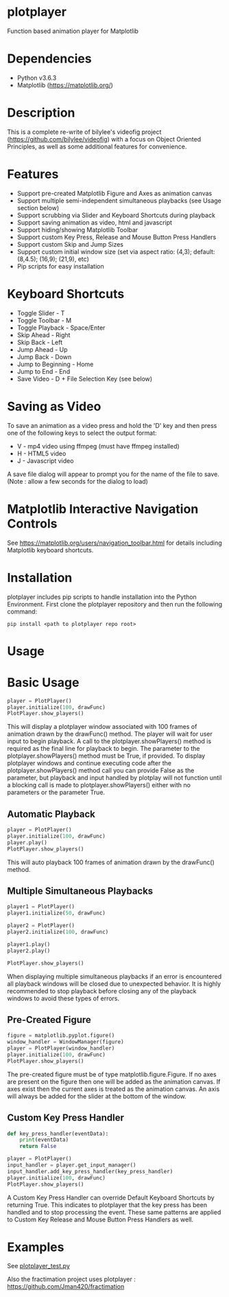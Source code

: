 # plotplayer
Function based animation player for Matplotlib

# Dependencies
  * Python v3.6.3
  * Matplotlib (https://matplotlib.org/)

# Description
This is a complete re-write of bilylee's videofig project (https://github.com/bilylee/videofig) with
a focus on Object Oriented Principles, as well as some additional features for convenience.

# Features
- Support pre-created Matplotlib Figure and Axes as animation canvas
- Support multiple semi-independent simultaneous playbacks (see Usage section below)
- Support scrubbing via Slider and Keyboard Shortcuts during playback
- Support saving animation as video, html and javascript
- Support hiding/showing Matplotlib Toolbar
- Support custom Key Press, Release and Mouse Button Press Handlers
- Support custom Skip and Jump Sizes
- Support custom initial window size (set via aspect ratio: (4,3); default:(8,4.5); (16,9); (21,9), etc)
- Pip scripts for easy installation

# Keyboard Shortcuts
* Toggle Slider - T
* Toggle Toolbar - M
* Toggle Playback - Space/Enter
* Skip Ahead - Right
* Skip Back - Left
* Jump Ahead - Up
* Jump Back - Down
* Jump to Beginning - Home
* Jump to End - End
* Save Video - D + File Selection Key (see below)

# Saving as Video
To save an animation as a video press and hold the 'D' key and then press one of the following keys
to select the output format:
* V - mp4 video using ffmpeg (must have ffmpeg installed)
* H - HTML5 video
* J - Javascript video

A save file dialog will appear to prompt you for the name of the file to save.  (Note : allow a few
seconds for the dialog to load)

# Matplotlib Interactive Navigation Controls
See https://matplotlib.org/users/navigation_toolbar.html for details including Matplotlib keyboard
shortcuts.

# Installation
plotplayer includes pip scripts to handle installation into the Python Environment.  First clone the
plotplayer repository and then run the following command:

```
pip install <path to plotplayer repo root>
```

# Usage
# Basic Usage
```python
player = PlotPlayer()
player.initialize(100, drawFunc)
PlotPlayer.show_players()
```
This will display a plotplayer window associated with 100 frames of animation drawn by the drawFunc()
method.  The player will wait for user input to begin playback.  A call to the plotplayer.showPlayers()
method is required as the final line for playback to begin.  The parameter to the
plotplayer.showPlayers() method must be True, if provided.  To display plotplayer windows and continue
executing code after the plotplayer.showPlayers() method call you can provide False as the parameter,
but playback and input handled by plotplay will not function until a blocking call is made to
plotplayer.showPlayers() either with no parameters or the parameter True.

## Automatic Playback
```python
player = PlotPlayer()
player.initialize(100, drawFunc)
player.play()
PlotPlayer.show_players()
```
This will auto playback 100 frames of animation drawn by the drawFunc() method.

## Multiple Simultaneous Playbacks
```python
player1 = PlotPlayer()
player1.initialize(50, drawFunc)

player2 = PlotPlayer()
player2.initialize(100, drawFunc)

player1.play()
player2.play()

PlotPlayer.show_players()
```
When displaying multiple simultaneous playbacks if an error is encountered all playback windows
will be closed due to unexpected behavior.  It is highly recommended to stop playback before
closing any of the playback windows to avoid these types of errors.

## Pre-Created Figure
```python
figure = matplotlib.pyplot.figure()
window_handler = WindowManager(figure)
player = PlotPlayer(window_handler)
player.initialize(100, drawFunc)
PlotPlayer.show_players()
```
The pre-created figure must be of type matplotlib.figure.Figure.  If no axes are present on the
figure then one will be added as the animation canvas.  If axes exist then the current axes is
treated as the animation canvas.  An axis will always be added for the slider at the bottom of
the window.

## Custom Key Press Handler
```python
def key_press_handler(eventData):
    print(eventData)
    return False

player = PlotPlayer()
input_handler = player.get_input_manager()
input_handler.add_key_press_handler(key_press_handler)
player.initialize(100, drawFunc)
PlotPlayer.show_players()
```
A Custom Key Press Handler can override Default Keyboard Shortcuts by returning True.  This
indicates to plotplayer that the key press has been handled and to stop processing the event.
These same patterns are applied to Custom Key Release and Mouse Button Press Handlers as well.

# Examples
See [plotplayer_test.py](plotplayer_test/plotplayer_test.py)

Also the fractimation project uses plotplayer : https://github.com/Jman420/fractimation